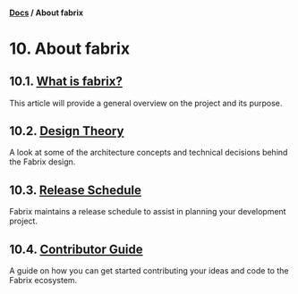 #### [Docs](../index.md) / About fabrix

# 10. About fabrix

## 10.1. [What is fabrix?](fabrix.md)

This article will provide a general overview on the project and its purpose.

## 10.2. [Design Theory](theory.md)

A look at some of the architecture concepts and technical decisions behind the Fabrix design.

## 10.3. [Release Schedule](schedule.md)

Fabrix maintains a release schedule to assist in planning your development project.

## 10.4. [Contributor Guide](contribute.md)

A guide on how you can get started contributing your ideas and code to the Fabrix ecosystem.
